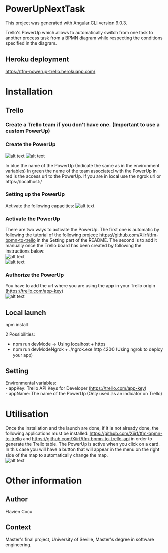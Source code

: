 # PowerUpNextTask

This project was generated with [Angular CLI](https://github.com/angular/angular-cli) version 9.0.3.

Trello's PowerUp which allows to automatically switch from one task to another process task from a BPMN diagram while respecting the conditions specified in the diagram. 

## Heroku deployment
https://tfm-powerup-trello.herokuapp.com/

# Installation

## Trello 
### Create a Trello team if you don't have one. (Important to use a custom PowerUp)
### Create the PowerUp

![alt text](https://i.imgur.com/W0Rajz4.png)
![alt text](https://i.imgur.com/WxYBR36.png)

In blue the name of the PowerUp (Indicate the same as in the environment variables)
In green the name of the team associated with the PowerUp
In red is the access url to the PowerUp. If you are in local use the ngrok url or https://localhost:<port>/

### Setting up the PowerUp
Activate the following capacities:
![alt text](https://i.imgur.com/hGCXlvy.png)

### Activate the PowerUp

There are two ways to activate the PowerUp. The first one is automatic by following the tutorial of the following project: https://github.com/Xiirf/tfm-bpmn-to-trello in the Setting part of the README.
The second is to add it manually once the Trello board has been created by following the instructions below:<br/>
![alt text](https://i.imgur.com/xtMm1jO.png)<br/>
![alt text](https://i.imgur.com/XDrtLOu.png)

### Authorize the PowerUp
You have to add the url where you are using the app in your Trello origin (https://trello.com/app-key)<br/>
![alt text](https://i.imgur.com/nMcRekp.png)

## Local launch
npm install <br/>

2 Possibilities: 
- npm run devMode -> Using localhost + https<br/>
- npm run devModeNgrok + ./ngrok.exe http 4200 (Using ngrok to deploy your app)

## Setting
Environmental variables:<br/>
    - appKey: Trello API Keys for Developer (https://trello.com/app-key)<br/>
    - appName: The name of the PowerUp (Only used as an indicator on Trello)

# Utilisation
Once the installation and the launch are done, if it is not already done, the following applications must be installed: https://github.com/Xiirf/tfm-bpmn-to-trello and https://github.com/Xiirf/tfm-bpmn-to-trello-api in order to generate the Trello table. 
The PowerUp is active when you click on a card. In this case you will have a button that will appear in the menu on the right side of the map to automatically change the map.<br/>
![alt text](https://i.imgur.com/An75qZP.png)

# Other information

## Author
Flavien Cocu

## Context
Master's final project, University of Seville, Master's degree in software engineering.
